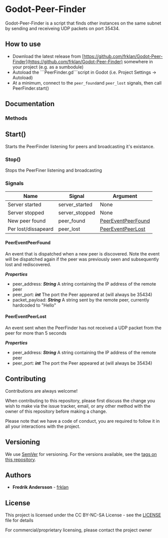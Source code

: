 # Godot-Peer-Finder

Godot-Peer-Finder is a script that finds other instances on the same subnet by sending and receiveing UDP packets on port 35434.

## How to use

- Download the latest release from [https://github.com/frklan/Godot-Peer-Finder](https://github.com/frklan/Godot-Peer-Finder) somewhere in your project (e.g. as a sumbodule)
- Autoload the ´´´PeerFinder.gd´´´script in Godot (i.e. Project Settings -> Autoload)
- At a minimum, connect to the ```peer_found```and ```peer_lost``` signals, then call PeerFinder.start()

## Documentation

### Methods

## Start()

Starts the PeerFinder listening for peers and broadcasting it's existance.

### Stop()

Stops the PeerFiner listening and broadcasting

### Signals

| Name                  | Signal          | Argument                                   |
|-----------------------|-----------------|--------------------------------------------|
| Server started        | server_started  | None                                       |
| Server stopped        | server_stopped  | None                                       |
| New peer found        | peer_found      | [PeerEventPeerFound](#PeerEventPeerFound)  |
| Per lost/dissapeard   | peer_lost       | [PeerEventPeerLost](#PeerEventPeerLost)    |

#### PeerEventPeerFound

An event that is dispatched when a new peer is discovered. Note the event will be dispatched again if the peer was previously seen and subsequently lost and rediscovered.

***Properties***

- peer_address: ***String*** A string containing the IP address of the remote peer
- peer_port: ***int*** The port the Peer appeared at (will always be 35434)
- packet_payload: ***String*** A string sent by the remote peer, currently hardcoded to "Hello"

#### PeerEventPeerLost

An event sent when the PeerFinder has not received a UDP packet from the peer for more than 5 seconds

***Properties***

- peer_address: ***String*** A string containing the IP address of the remote peer
- peer_port: ***int*** The port the Peer appeared at (will always be 35434)

## Contributing

Contributions are always welcome!

When contributing to this repository, please first discuss the change you wish to make via the issue tracker, email, or any other method with the owner of this repository before making a change.

Please note that we have a code of conduct, you are required to follow it in all your interactions with the project.

## Versioning

We use [SemVer](http://semver.org/) for versioning. For the versions available, see the [tags on this repository](https://github.com/frklan/[TBD]/tags).

## Authors

- **Fredrik Andersson** - [frklan](https://github.com/frklan)

## License

This project is licensed under the CC BY-NC-SA License - see the [LICENSE](LICENSE) file for details

For commercial/proprietary licensing, please contact the project owner
